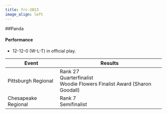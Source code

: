 ```yaml
---
title: frc-2013
image_align: left
---
```


##Panda

#### Performance
* 12-12-0 (W-L-T) in official play.

<html>
<table class="table table-striped table-hover">
  <thead> 
    <tr>
        <th>Event</th>
        <th>Results</th>
      </tr>
    </thead>
  <tbody>
     <tr>
        <td> Pittsburgh Regional</td>
        <td> Rank 27 <br/> Quarterfinalist <br/> Woodie Flowers Finalist Award (Sharon Goodall)</td>
      </tr>
     <tr>
        <td> Chesapeake Regional</td>
        <td> Rank 7 <br/> Semifinalist</td>
      </tr>
</table>
</html>